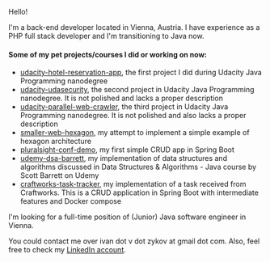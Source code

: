 Hello!

I'm a back-end developer located in Vienna, Austria. I have experience as a PHP full stack developer and I'm transitioning to Java now.

#### Some of my pet projects/courses I did or working on now:
- [udacity-hotel-reservation-app](https://github.com/ivan-zykov/udacity-hotel-reservation-app), the first project I did during Udacity Java Programming nanodegree
- [udacity-udasecurity](https://github.com/ivan-zykov/udacity-udasecurity), the second project in Udacity Java Programming nanodegree. It is not polished and lacks a
  proper description
- [udacity-parallel-web-crawler](https://github.com/ivan-zykov/udacity-parallel-web-crawler), the third project in Udacity Java Programming nanodegree. It is not polished
  and also lacks a proper description
- [smaller-web-hexagon](https://github.com/ivan-zykov/smaller-web-hexagon), my attempt to implement a simple example of hexagon architecture
- [pluralsight-conf-demo](https://github.com/ivan-zykov/pluralsight-conf-demo), my first simple CRUD app in Spring Boot
- [udemy-dsa-barrett](https://github.com/ivan-zykov/udemy-dsa-barrett), my implementation of data structures and algorithms discussed in Data Structures & Algorithms - Java course by Scott Barrett on Udemy
- [craftworks-task-tracker](https://github.com/ivan-zykov/craftworks-task-tracker), my implementation of a task received from Craftworks. This is a CRUD application in Spring Boot with intermediate features and Docker compose

I'm looking for a full-time position of (Junior) Java software engineer in Vienna.

You could contact me over ivan dot v dot zykov at gmail dot com. Also, feel free to check my [LinkedIn account](https://www.linkedin.com/in/ivan-zykov/).

<!---
IvanZet/IvanZet is a ✨ special ✨ repository because its `README.md` (this file) appears on your GitHub profile.
You can click the Preview link to take a look at your changes.
--->
